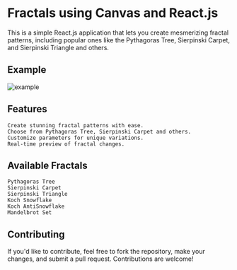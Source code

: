 # Fractals using Canvas and React.js

This is a simple React.js application that lets you create mesmerizing fractal patterns, including popular ones like the Pythagoras Tree, Sierpinski Carpet, and Sierpinski Triangle and others.

## Example

![example](https://github.com/serhiidankovych/fractals-canvas/assets/90717067/482af605-550f-4dee-b5ee-35579ecd5ef5)

## Features

    Create stunning fractal patterns with ease.
    Choose from Pythagoras Tree, Sierpinski Carpet and others.
    Customize parameters for unique variations.
    Real-time preview of fractal changes.

## Available Fractals

    Pythagoras Tree
    Sierpinski Carpet
    Sierpinski Triangle
    Koch Snowflake
    Koch AntiSnowflake
    Mandelbrot Set

## Contributing

If you'd like to contribute, feel free to fork the repository, make your changes, and submit a pull request. Contributions are welcome!
